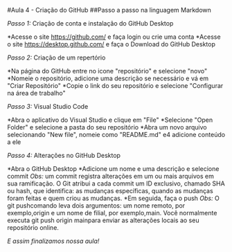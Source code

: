 #Aula 4 - Criação do GitHub
##Passo a passo na linguagem Markdown

*Passo 1:* Criação de conta e instalação do GitHub Desktop

*Acesse o site <https://github.com/> e faça login ou crie uma conta
*Acesse o site <https://desktop.github.com/> e faça o Download do GitHub Desktop

*Passo 2:* Criação de um repertório

*Na página do GitHub entre no icone "repositório" e selecione "novo"
*Nomeie o repositório, adicione uma descrição se necessário e vá em "Criar Repositório"
*Copie o link do seu repositório e selecione "Configurar na área de trabalho"

*Passo 3:* Visual Studio Code

*Abra o aplicativo do Visual Studio e clique em "File"
*Selecione "Open Folder" e selecione a pasta do seu repositório
*Abra um novo arquivo selecionando "New file", nomeie como "README.md" e4 adicione conteúdo a ele

*Passo 4:* Alterações no GitHub Desktop

*Abra o GitHub Desktop
*Adicione um nome e uma descrição e selecione commit
*Obs:* um commit registra alterações em um ou mais arquivos em sua ramificação. O Git atribui a cada commit um ID exclusivo, chamado SHA ou hash, que identifica: as mudanças específicas, quando as mudanças foram feitas e quem criou as mudanças.
*Em seguida, faça o push
*Obs:* O git pushcomando leva dois argumentos: um nome remoto, por exemplo,origin e um nome de filial, por exemplo,main. Você normalmente executa git push origin mainpara enviar as alterações locais ao seu repositório online.

*E assim finalizamos nossa aula!*
